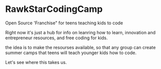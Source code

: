 # RawkStarCodingCamp
Open Source 'Franchise" for teens teaching kids to code

Right now it's just a hub for info on leanring how to learn, innovation and entrepreneur resources, and free coding for kids.

the idea is to make the resourses available, so that any group can create summer camps that teens will teach younger kids how to code.

Let's see where this takes us.
